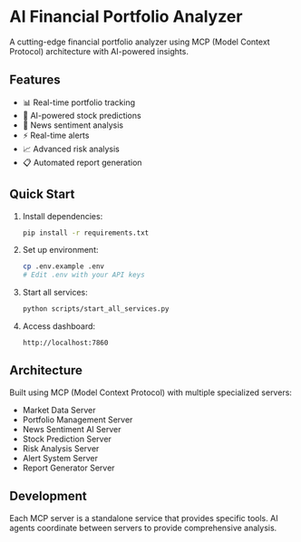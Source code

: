 # AI Financial Portfolio Analyzer

A cutting-edge financial portfolio analyzer using MCP (Model Context Protocol) architecture with AI-powered insights.

## Features

- 📊 Real-time portfolio tracking
- 🤖 AI-powered stock predictions
- 📰 News sentiment analysis
- ⚡ Real-time alerts
- 📈 Advanced risk analysis
- 📋 Automated report generation

## Quick Start

1. Install dependencies:
   ```bash
   pip install -r requirements.txt
   ```

2. Set up environment:
   ```bash
   cp .env.example .env
   # Edit .env with your API keys
   ```

3. Start all services:
   ```bash
   python scripts/start_all_services.py
   ```

4. Access dashboard:
   ```
   http://localhost:7860
   ```

## Architecture

Built using MCP (Model Context Protocol) with multiple specialized servers:
- Market Data Server
- Portfolio Management Server  
- News Sentiment AI Server
- Stock Prediction Server
- Risk Analysis Server
- Alert System Server
- Report Generator Server

## Development

Each MCP server is a standalone service that provides specific tools.
AI agents coordinate between servers to provide comprehensive analysis.
